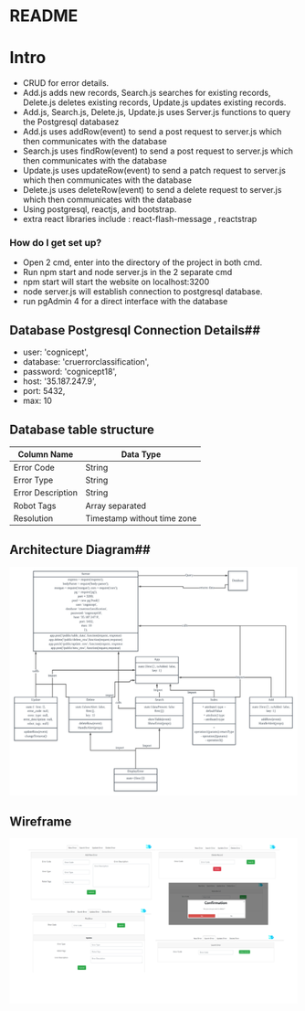 # README #

# Intro #
* CRUD for error details.
* Add.js adds new records,  Search.js searches for existing records, Delete.js deletes existing records, Update.js updates existing records.
* Add.js, Search.js, Delete.js, Update.js uses Server.js functions to query the Postgresql databasez
* Add.js uses addRow(event) to send a post request to server.js which then communicates with the database
* Search.js uses findRow(event) to send a post request to server.js which then communicates with the database
* Update.js uses updateRow(event) to send a patch request to server.js which then communicates with the database
* Delete.js uses deleteRow(event) to send a delete request to server.js which then communicates with the database
* Using postgresql, reactjs, and bootstrap.
* extra react libraries include : react-flash-message , reactstrap

### How do I get set up? ###
* Open 2 cmd, enter into the directory of the project in both cmd.
* Run npm start and node server.js in the 2 separate cmd
* npm start will start the website on localhost:3200
* node server.js will establish connection to postgresql database.
* run pgAdmin 4 for a direct interface with the database

## Database Postgresql Connection Details##
* user: 'cognicept',
* database: 'cruerrorclassification',
* password: 'cognicept18',
* host: '35.187.247.9',
* port: 5432,
* max: 10

## Database table structure ##
| Column Name     | Data Type    |
| --------|---------|
| Error Code  | String   |
| Error Type| String |
| Error Description| String |
| Robot Tags | Array separated|
| Resolution | Timestamp without time zone|

## Architecture Diagram##
![ArchitectureDiagram](img/architecture_diagram.png)


## Wireframe ##
![Wireframe](img/WireFrame.png)
